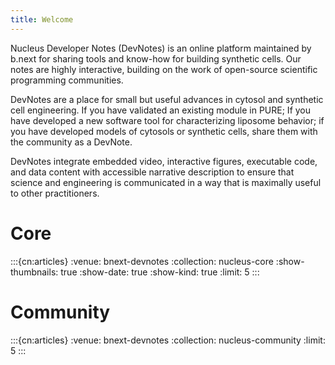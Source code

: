 ```yaml
---
title: Welcome
---
```


Nucleus Developer Notes (DevNotes) is an online platform maintained by b.next for sharing tools and know-how for building synthetic cells. Our notes are highly interactive, building on the work of open-source scientific programming communities.

DevNotes are a place for small but useful advances in cytosol and synthetic cell engineering. If you have validated an existing module in PURE; If you have developed a new software tool for characterizing liposome behavior; if you have developed models of cytosols or synthetic cells,  share them with the community as a DevNote. 

DevNotes integrate embedded video, interactive figures, executable code, and data content with accessible narrative description to ensure that science and engineering is communicated in a way that is maximally useful to other practitioners. 

# Core

:::{cn:articles}
:venue: bnext-devnotes
:collection: nucleus-core
:show-thumbnails: true
:show-date: true
:show-kind: true
:limit: 5
:::

# Community

:::{cn:articles}
:venue: bnext-devnotes
:collection: nucleus-community
:limit: 5
:::



